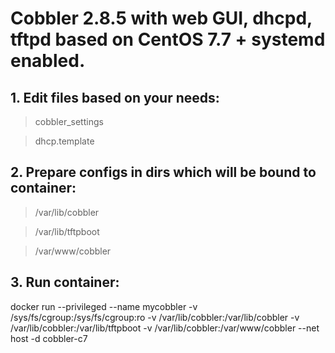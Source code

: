 # Cobbler 2.8.5 with web GUI, dhcpd, tftpd based on CentOS 7.7 + systemd enabled.

## 1. Edit files based on your needs:

> cobbler_settings

> dhcp.template

## 2. Prepare configs in dirs which will be bound to container:

> /var/lib/cobbler

> /var/lib/tftpboot

> /var/www/cobbler


## 3. Run container:

docker run --privileged --name mycobbler -v /sys/fs/cgroup:/sys/fs/cgroup:ro -v /var/lib/cobbler:/var/lib/cobbler -v /var/lib/cobbler:/var/lib/tftpboot -v /var/lib/cobbler:/var/www/cobbler --net host -d cobbler-c7
